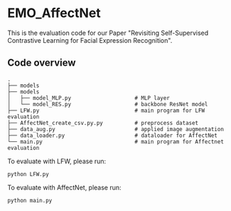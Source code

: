 # EMO_AffectNet

This is the evaluation code for our Paper "Revisiting Self-Supervised Contrastive Learning for Facial Expression Recognition".

## Code overview

```
.    
├── models 
├── models 			
│   ├── model_MLP.py                    # MLP layer              
│   └── model_RES.py                    # backbone ResNet model      
├── LFW.py                              # main program for LFW evaluation
├── AffectNet_create_csv.py.py          # preprocess dataset
├── data_aug.py                         # applied image augmentation
├── data_loader.py                      # dataloader for AffectNet
└── main.py                             # main program for Affectnet evaluation
```

To evaluate with LFW, please run:
```commandline
python LFW.py 
```

To evaluate with AffectNet, please run:
```commandline
python main.py 
```
